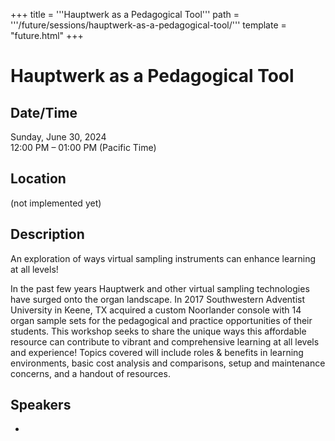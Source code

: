 +++
title = '''Hauptwerk as a Pedagogical Tool'''
path = '''/future/sessions/hauptwerk-as-a-pedagogical-tool/'''
template = "future.html"
+++

<h1>Hauptwerk as a Pedagogical Tool</h1>
<h2>Date/Time</h2>
<p>Sunday, June 30, 2024<br>
12:00 PM – 01:00 PM (Pacific Time)</p>
<h2>Location</h2>
(not implemented yet)
<h2>Description</h2>
An exploration of ways virtual sampling instruments can enhance learning at all levels!

In the past few years Hauptwerk and other virtual sampling technologies have surged onto the organ landscape. In 2017 Southwestern Adventist University in Keene, TX acquired a custom Noorlander console with 14 organ sample sets for the pedagogical and practice opportunities of their students. This workshop seeks to share the unique ways this affordable resource can contribute to vibrant and comprehensive learning at all levels and experience! Topics covered will include roles & benefits in learning environments, basic cost analysis and comparisons, setup and maintenance concerns, and a handout of resources.
<h2>Speakers</h2>
<ul><li><bound method Speaker.link of Speaker(data=SpeakerData(presenter_at=['DCADEA3E-2158-4128-93EE-E1035D33B67B'], speaker_biography='Devon Howard began piano and organ studies in CO. After earning a Bachelors in Organ Performance with Judy Glass at Southern Adventist University in Collegedale Tennessee, he went to The Netherlands on a Fulbright scholarship studying organ performance and improvisation with Aart Bergwerff and Sietze de Vries. In 2012, he completed a Doctor of Musical Arts degree under Dr. Kimberly Marshall at Arizona State University. His dissertation was titledÂ\xa0Organ Improvisation in Context. Currently, Devon serves Southwestern Adventist University of Keene, TX as the Chair of the Department of Music and Director of Keyboard and Theory Studies.', speaker_display_name='Devon Howard', speaker_first_name='Devon', speaker_last_name='Howard', speaker_stub='1832E538-35FD-411D-BCDB-799E20453A81', speaker_title='Dr.', updated_date=datetime.date(2023, 9, 4)), updated=False, deleted=False)></li>

